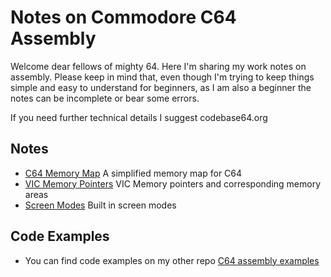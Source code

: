 # Notes on Commodore C64 Assembly

Welcome dear fellows of mighty 64. Here I'm sharing my work notes on assembly. Please keep in mind that, even though I'm trying to keep things simple and easy to understand for beginners, as I am also a beginner the notes can be incomplete or bear some errors.

If you need further technical details I suggest codebase64.org


## Notes

+ [C64 Memory Map](https://github.com/wizofwor/C64-Notes/blob/master/Memory-Map.md) A simplified memory map for C64
+ [VIC Memory Pointers](https://github.com/wizofwor/C64-Notes/blob/master/Memory-locations-used-by-VIC.md) VIC Memory pointers and corresponding memory areas
+ [Screen Modes](https://github.com/wizofwor/C64-Notes/blob/master/Screen-modes.md) Built in screen modes
 
## Code Examples

+ You can find code examples on my other repo [C64 assembly examples](https://github.com/wizofwor/C64-assembly-examples)

